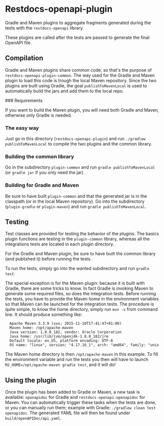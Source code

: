 # Restdocs-openapi-plugin

Gradle and Maven plugins to aggregate fragments generated during the tests
with the `restdocs-openapi` library.

These plugins are called after the tests are passed to generate the final
OpenAPI file.

## Compilation

Gradle and Maven plugins share common code, so that's the purpose of
`restdocs-openapi-plugin-common`. The way used for the Gradle and Maven plugin
to load this code is trough the local Maven repository. Since the two plugins
are built using Gradle, the goal `publishToMavenLocal` is used to
automatically build the jars and add them to the local repo.

### Requirements

If you want to build the Maven plugin, you will need both Gradle and Maven,
otherwise only Gradle is needed.

### The easy way

Just go in this directory (`restdocs-openapi-plugin`) and run
`./gradlew publishToMavenLocal` to compile the two plugins and the common
library.

### Building the common library

Go in the subdirectory `plugin-common` and run `gradle publishToMavenLocal`
(or `gradle jar` if you only need the jar).

### Building for Gradle and Maven

Be sure to have built `plugin-common` and that the generated jar is in the
classpath (or in the local Maven repository).
Go into the subdirectory (`plugin-gradle` or `plugin-maven`) and run
`gradle publishToMavenLocal`.


## Testing

Test classes are provided for testing the behavior of the plugins. The basics
plugin functions are testing in the `plugin-common` library, whereas all the
integrations tests are located in each plugin directory.

For the Gradle and Maven plugin, be sure to have built the common library
(and published it) before running the tests.

To run the tests, simply go into the wanted subdirectory and run `gradle test`.

The special exception is for the Maven plugin: because it is built with Gradle,
there are some tricks to know. In fact Gradle is invoking Maven to generate some
required files, so does the integration tests. Before running the tests, you
have to provide the Maven home in the environment variables so that Maven can be
launched for the integration tests.
The procedure is quite simple, to know the home directory, simply run `mvn -v`
from command line. It should produce something like:
```text
  Apache Maven 3.3.9 (xxx; 2015-11-10T17:41:47+01:00)
  Maven home: /opt/apache-maven
  Java version: 1.8.0_182, vendor: Oracle Corporation
  Java home: /usr/lib/jvm/openjdk-1.8.0_182/jre
  Default locale: en_US, platform encoding: UTF-8
  OS name: "linux", version: "4.17.16_1", arch: "amd64", family: "unix
```
The Maven home directory is then `/opt/apache-maven` in this example. To fill
the environment variable and run the tests you then will have to launch
`M2_HOME=/opt/apache-maven gradle test`, and it will do!


## Using the plugin

Once the plugin has been added to Gradle or Maven, a new task is available:
`openapidoc` for Gradle and `restdocs-openapi:openapidoc` for Maven.
You can automatically trigger these tasks when the tests are done, or you can
manually run them; example with Gradle: `./gradlew clean test openapidoc`.
The generated YAML file will then be found under `build/openAPIDoc/api.yaml`.